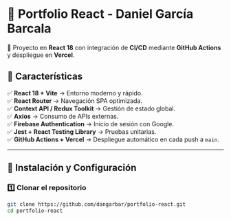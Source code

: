 # 🚀 Portfolio React - Daniel García Barcala

📌 Proyecto en **React 18** con integración de **CI/CD** mediante **GitHub Actions** y despliegue en **Vercel**.

## 📌 Características

✅ **React 18 + Vite** → Entorno moderno y rápido.  
✅ **React Router** → Navegación SPA optimizada.  
✅ **Context API / Redux Toolkit** → Gestión de estado global.  
✅ **Axios** → Consumo de APIs externas.  
✅ **Firebase Authentication** → Inicio de sesión con Google.  
✅ **Jest + React Testing Library** → Pruebas unitarias.  
✅ **GitHub Actions + Vercel** → Despliegue automático en cada push a `main`.  

---

## 🚀 **Instalación y Configuración**

### 1️⃣ Clonar el repositorio  
```bash
git clone https://github.com/dangarbar/portfolio-react.git
cd portfolio-react
